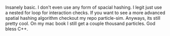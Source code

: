 Insanely basic. I don't even use any form of spacial hashing. I legit just use a nested for loop for interaction checks. If you want to see a more advanced spatial hashing algorithm checkout my repo particle-sim. Anyways, its still pretty cool. On my mac book I still get a couple thousand particles. God bless C++.
